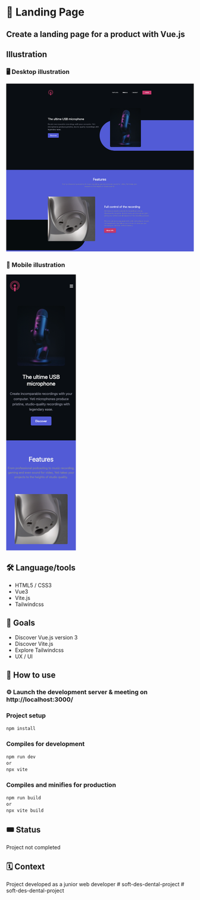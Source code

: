 # :rocket: Landing Page

## Create a landing page for a product with Vue.js 

## Illustration
### :desktop_computer: Desktop illustration
![desktop illustration](./src/assets/screenshots/screenshot1.png)

### :iphone: Mobile illustration
![mobile illustration](./src/assets/screenshots/screenshot2.png)


## :hammer_and_wrench: Language/tools
- HTML5 / CSS3
- Vue3 
- Vite.js
- Tailwindcss
  

## :dart:  Goals
- Discover Vue.js version 3
- Discover Vite.js 
- Explore Tailwindcss
- UX / UI

## :link: How to use

### :gear: Launch the development server & meeting on http://localhost:3000/

### Project setup
```javascript
npm install
```

### Compiles for development
```javascript
npm run dev 
or 
npx vite
```

### Compiles and minifies for production
```javascript
npm run build
or 
npx vite build
```

## 🎟  Status 
Project not completed

## 🗓  Context 
Project developed as a junior web developer
#   s o f t - d e s - d e n t a l - p r o j e c t 
 
 #   s o f t - d e s - d e n t a l - p r o j e c t 
 
 